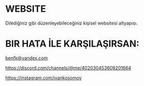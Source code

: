 # WEBSITE
Dilediğiniz gibi düzenleyebileceğiniz kişisel websitesi altyapısı.

# BIR HATA İLE KARŞILAŞIRSAN:

benfk@yandex.com

https://discord.com/channels/@me/402030453609201664

https://instagram.com/ivankosomov
